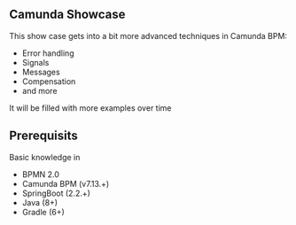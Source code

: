 ## Camunda Showcase
This show case gets into a bit more advanced techniques in Camunda BPM:

- Error handling
- Signals
- Messages
- Compensation
- and more

It will be filled with more examples over time

## Prerequisits
Basic knowledge in
- BPMN 2.0
- Camunda BPM (v7.13.+)
- SpringBoot (2.2.+)
- Java (8+)
- Gradle (6+)
